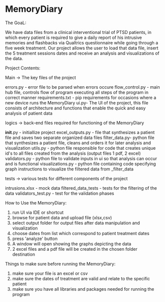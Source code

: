 # MemoryDiary

The GoaL:

We have data files from a clinical interventional trial of PTSD patients, in which every patient is required to give a daily report of his intrusive memories and flashbacks via Qualtrics questionnaire while going through a five week treatment.
Our project allows the user to load that data file, insert the 5 treatment sessions dates and receive an analysis and visualizations of the data. 



Project Contents:

Main -> The key files of the project

errors.py - error file to be parsed when errors occure
flow_control.py - main hub file, controls flow of program executing all steps of the program in correct manner
requirements.txt - pip requirements for occasions where a new device runs the MemoryDiary
ui.py- The UI of the project, this file consists of architecture and functions that enable the quick and easy analysis of patient data

logics -> back-end files required for functioning of the MemoryDiary

__init__.py - initiallize project
excel_outputs.py - file that synthesizes a patient file and saves two separate organized data files 
filter_data.py- python file that synthesizes a patient file, cleans and orders it for later analysis and visualization
utils.py - python file responsible for code that creates unique id's to all files created from the analysis (output files 1 pdf, 2 excel)
validators.py - python file to validate inputs in ui so that analysis can occur and is functional
visualizations.py - python file containing code specifying graph instructions to visualize the filtered data from _filter_data

tests -> various tests for different components of the project

intrusions.xlsx - mock data
filtered_data_tests - tests for the filtering of the data
validators_test.py - test for the validation phases


How to Use the MemoryDiary:

1. run UI via IDE or shortcut
2. browse for patient data and upload file (xlsx,csv)
3. select output folder for output files after data manipulation and visualization
4. choose dates from list which correspond to patient treatment dates
5. press 'analyze' button
6. A window will open showing the graphs depicting the data
7. 2 excel files and a pdf file will be created in the chosen folder destination


Things to make sure before running the MemoryDiary:

1. make sure your file is an excel or csv
2. make sure the dates of treatment are valid and relate to the specific patient
3. make sure you have all libraries and packages needed for running the program









